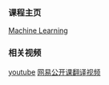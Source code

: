 
### 课程主页
[Machine Learning](http://cs229.stanford.edu/materials.html)

### 相关视频
[youtube](https://www.youtube.com/watch?v=UzxYlbK2c7E&list=PLJ_CMbwA6bT-n1W0mgOlYwccZ-j6gBXqE)
[网易公开课翻译视频](http://open.163.com/special/opencourse/machinelearning.html)
